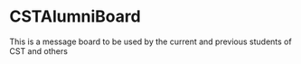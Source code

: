 # CSTAlumniBoard
This is a message board to be used by the current and previous students of CST and others
